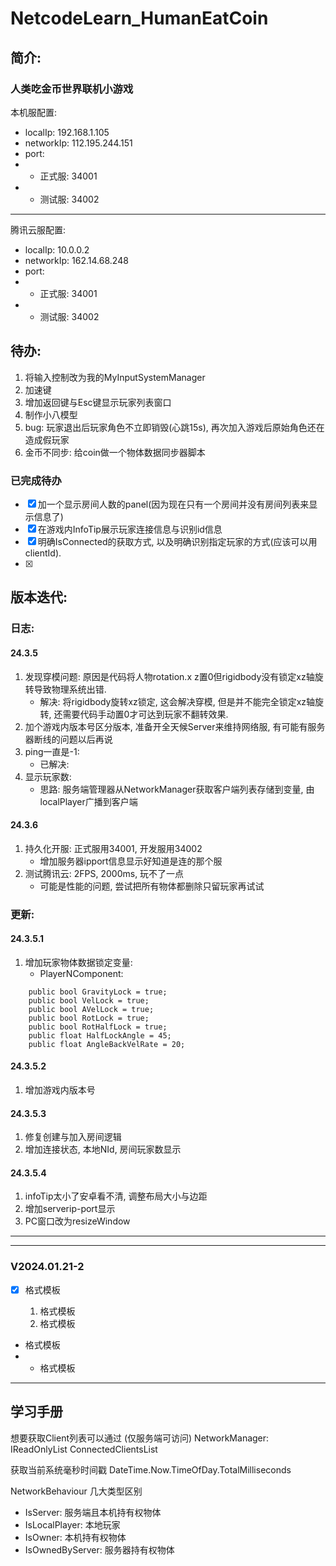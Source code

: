 # NetcodeLearn_HumanEatCoin


## 简介: 
### 人类吃金币世界联机小游戏

本机服配置:   
- localIp: 192.168.1.105
- networkIp: 112.195.244.151
- port: 
- - 正式服:  34001
- - 测试服:  34002
---
腾讯云服配置:   
- localIp: 10.0.0.2
- networkIp: 162.14.68.248
- port: 
- - 正式服:  34001
- - 测试服:  34002



## 待办: 
1. 将输入控制改为我的MyInputSystemManager
1. 加速键
1. 增加返回键与Esc键显示玩家列表窗口
1. 制作小八模型
1. bug: 玩家退出后玩家角色不立即销毁(心跳15s), 再次加入游戏后原始角色还在造成假玩家
1. 金币不同步: 给coin做一个物体数据同步器脚本

### 已完成待办
 - [x] 加一个显示房间人数的panel(因为现在只有一个房间并没有房间列表来显示信息了)
 - [x] 在游戏内InfoTip展示玩家连接信息与识别id信息
 - [x] 明确IsConnected的获取方式, 以及明确识别指定玩家的方式(应该可以用clientId).
 - [x] 




## 版本迭代:
### 日志: 
#### 24.3.5
1. 发现穿模问题: 原因是代码将人物rotation.x z置0但rigidbody没有锁定xz轴旋转导致物理系统出错.
    - 解决: 将rigidbody旋转xz锁定, 这会解决穿模, 但是并不能完全锁定xz轴旋转, 还需要代码手动置0才可达到玩家不翻转效果.
1. 加个游戏内版本号区分版本, 准备开全天候Server来维持网络服, 有可能有服务器断线的问题以后再说
1. ping一直是-1:   
    - 已解决:   
1. 显示玩家数:   
    - 思路: 服务端管理器从NetworkManager获取客户端列表存储到变量, 由localPlayer广播到客户端

#### 24.3.6
1. 持久化开服: 正式服用34001, 开发服用34002  
    - 增加服务器ipport信息显示好知道是连的那个服  
1. 测试腾讯云: 2FPS, 2000ms, 玩不了一点  
    - 可能是性能的问题, 尝试把所有物体都删除只留玩家再试试


### 更新: 
#### 24.3.5.1
1. 增加玩家物体数据锁定变量: 
    - PlayerNComponent: 
```
    public bool GravityLock = true;
    public bool VelLock = true;
    public bool AVelLock = true;
    public bool RotLock = true;
    public bool RotHalfLock = true;
    public float HalfLockAngle = 45;
    public float AngleBackVelRate = 20;
```

#### 24.3.5.2
1. 增加游戏内版本号

#### 24.3.5.3
1. 修复创建与加入房间逻辑
1. 增加连接状态, 本地NId, 房间玩家数显示

#### 24.3.5.4
1. infoTip太小了安卓看不清, 调整布局大小与边距
1. 增加serverip-port显示
1. PC窗口改为resizeWindow


---  
---  
### V2024.01.21-2
 - [x] 格式模板

   1. 格式模板
   2. 格式模板

 - 格式模板
 - - 格式模板


---
## 学习手册

想要获取Client列表可以通过  (仅服务端可访问)
NetworkManager: IReadOnlyList<NetworkClient> ConnectedClientsList

获取当前系统毫秒时间戳
DateTime.Now.TimeOfDay.TotalMilliseconds

NetworkBehaviour 几大类型区别  
 - IsServer: 服务端且本机持有权物体
 - IsLocalPlayer: 本地玩家
 - IsOwner: 本机持有权物体
 - IsOwnedByServer: 服务器持有权物体

